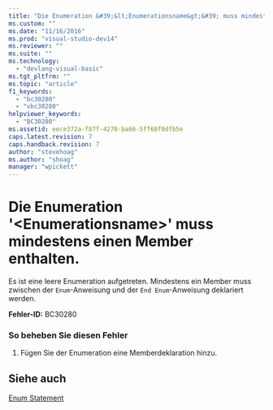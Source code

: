 ```yaml
---
title: "Die Enumeration &#39;&lt;Enumerationsname&gt;&#39; muss mindestens einen Member enthalten. | Microsoft Docs"
ms.custom: ""
ms.date: "11/16/2016"
ms.prod: "visual-studio-dev14"
ms.reviewer: ""
ms.suite: ""
ms.technology: 
  - "devlang-visual-basic"
ms.tgt_pltfrm: ""
ms.topic: "article"
f1_keywords: 
  - "bc30280"
  - "vbc30280"
helpviewer_keywords: 
  - "BC30280"
ms.assetid: eece372a-f87f-4270-ba66-5ff68f0dfb5e
caps.latest.revision: 7
caps.handback.revision: 7
author: "stevehoag"
ms.author: "shoag"
manager: "wpickett"
---
```

# Die Enumeration &#39;&lt;Enumerationsname&gt;&#39; muss mindestens einen Member enthalten.
Es ist eine leere Enumeration aufgetreten. Mindestens ein Member muss zwischen der `Enum`\-Anweisung und der `End Enum`\-Anweisung deklariert werden.  
  
 **Fehler\-ID:** BC30280  
  
### So beheben Sie diesen Fehler  
  
1.  Fügen Sie der Enumeration eine Memberdeklaration hinzu.  
  
## Siehe auch  
 [Enum Statement](../../visual-basic/language-reference/statements/enum-statement.md)